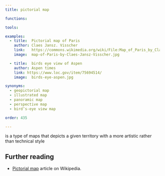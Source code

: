 ```yaml
---
title: pictorial map

functions:

tools:

examples:
  - title:  Pictorial map of Paris
    author: Claes Jansz. Visscher
    link:   https://commons.wikimedia.org/wiki/File:Map_of_Paris_by_Claes_Jansz._Visscher_-_Harold_B._Lee_Library.jpg
    image:  map-of-Paris-by-Claes-Jansz-Visscher.jpg

  - title:  birds eye view of Aspen
    author: Aspen times
    link: https://www.loc.gov/item/75694514/
    image:  birds-eye-aspen.jpg

synonyms:
  - geopictorial map
  - illustrated map
  - panoramic map
  - perspective map
  - bird’s-eye view map

order: 435

---
```


is a type of maps that depicts a given territory with a more artistic rather than technical style

<!--more-->

## Further reading
- [Pictorial map](https://en.wikipedia.org/wiki/Pictorial_map) article on Wikipedia.

